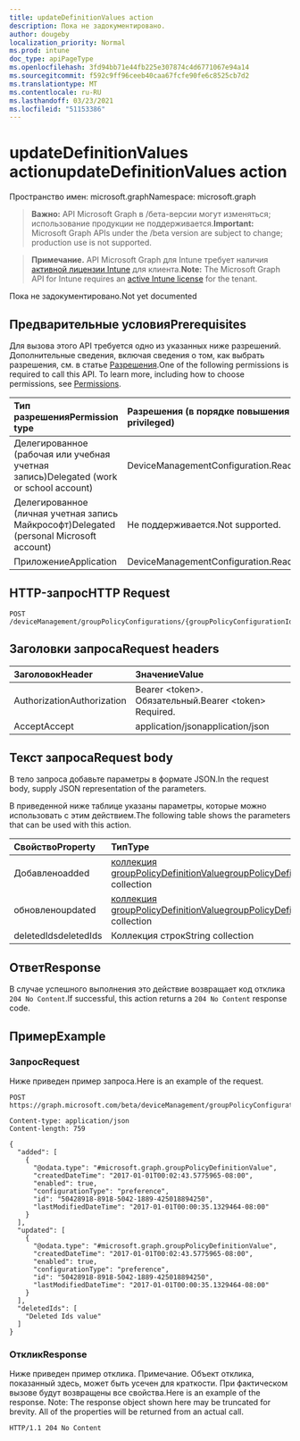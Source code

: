 ```yaml
---
title: updateDefinitionValues action
description: Пока не задокументировано.
author: dougeby
localization_priority: Normal
ms.prod: intune
doc_type: apiPageType
ms.openlocfilehash: 3fd94bb71e44fb225e307874c4d6771067e94a14
ms.sourcegitcommit: f592c9ff96ceeb40caa67fcfe90fe6c8525cb7d2
ms.translationtype: MT
ms.contentlocale: ru-RU
ms.lasthandoff: 03/23/2021
ms.locfileid: "51153386"
---
```

# <a name="updatedefinitionvalues-action"></a><span data-ttu-id="96d01-103">updateDefinitionValues action</span><span class="sxs-lookup"><span data-stu-id="96d01-103">updateDefinitionValues action</span></span>

<span data-ttu-id="96d01-104">Пространство имен: microsoft.graph</span><span class="sxs-lookup"><span data-stu-id="96d01-104">Namespace: microsoft.graph</span></span>

> <span data-ttu-id="96d01-105">**Важно:** API Microsoft Graph в /бета-версии могут изменяться; использование продукции не поддерживается.</span><span class="sxs-lookup"><span data-stu-id="96d01-105">**Important:** Microsoft Graph APIs under the /beta version are subject to change; production use is not supported.</span></span>

> <span data-ttu-id="96d01-106">**Примечание.** API Microsoft Graph для Intune требует наличия [активной лицензии Intune](https://go.microsoft.com/fwlink/?linkid=839381) для клиента.</span><span class="sxs-lookup"><span data-stu-id="96d01-106">**Note:** The Microsoft Graph API for Intune requires an [active Intune license](https://go.microsoft.com/fwlink/?linkid=839381) for the tenant.</span></span>

<span data-ttu-id="96d01-107">Пока не задокументировано.</span><span class="sxs-lookup"><span data-stu-id="96d01-107">Not yet documented</span></span>

## <a name="prerequisites"></a><span data-ttu-id="96d01-108">Предварительные условия</span><span class="sxs-lookup"><span data-stu-id="96d01-108">Prerequisites</span></span>
<span data-ttu-id="96d01-p101">Для вызова этого API требуется одно из указанных ниже разрешений. Дополнительные сведения, включая сведения о том, как выбрать разрешения, см. в статье [Разрешения](/graph/permissions-reference).</span><span class="sxs-lookup"><span data-stu-id="96d01-p101">One of the following permissions is required to call this API. To learn more, including how to choose permissions, see [Permissions](/graph/permissions-reference).</span></span>

|<span data-ttu-id="96d01-111">Тип разрешения</span><span class="sxs-lookup"><span data-stu-id="96d01-111">Permission type</span></span>|<span data-ttu-id="96d01-112">Разрешения (в порядке повышения привилегий)</span><span class="sxs-lookup"><span data-stu-id="96d01-112">Permissions (from least to most privileged)</span></span>|
|:---|:---|
|<span data-ttu-id="96d01-113">Делегированное (рабочая или учебная учетная запись)</span><span class="sxs-lookup"><span data-stu-id="96d01-113">Delegated (work or school account)</span></span>|<span data-ttu-id="96d01-114">DeviceManagementConfiguration.ReadWrite.All</span><span class="sxs-lookup"><span data-stu-id="96d01-114">DeviceManagementConfiguration.ReadWrite.All</span></span>|
|<span data-ttu-id="96d01-115">Делегированное (личная учетная запись Майкрософт)</span><span class="sxs-lookup"><span data-stu-id="96d01-115">Delegated (personal Microsoft account)</span></span>|<span data-ttu-id="96d01-116">Не поддерживается.</span><span class="sxs-lookup"><span data-stu-id="96d01-116">Not supported.</span></span>|
|<span data-ttu-id="96d01-117">Приложение</span><span class="sxs-lookup"><span data-stu-id="96d01-117">Application</span></span>|<span data-ttu-id="96d01-118">DeviceManagementConfiguration.ReadWrite.All</span><span class="sxs-lookup"><span data-stu-id="96d01-118">DeviceManagementConfiguration.ReadWrite.All</span></span>|

## <a name="http-request"></a><span data-ttu-id="96d01-119">HTTP-запрос</span><span class="sxs-lookup"><span data-stu-id="96d01-119">HTTP Request</span></span>
<!-- {
  "blockType": "ignored"
}
-->
``` http
POST /deviceManagement/groupPolicyConfigurations/{groupPolicyConfigurationId}/updateDefinitionValues
```

## <a name="request-headers"></a><span data-ttu-id="96d01-120">Заголовки запроса</span><span class="sxs-lookup"><span data-stu-id="96d01-120">Request headers</span></span>
|<span data-ttu-id="96d01-121">Заголовок</span><span class="sxs-lookup"><span data-stu-id="96d01-121">Header</span></span>|<span data-ttu-id="96d01-122">Значение</span><span class="sxs-lookup"><span data-stu-id="96d01-122">Value</span></span>|
|:---|:---|
|<span data-ttu-id="96d01-123">Authorization</span><span class="sxs-lookup"><span data-stu-id="96d01-123">Authorization</span></span>|<span data-ttu-id="96d01-124">Bearer &lt;token&gt;. Обязательный.</span><span class="sxs-lookup"><span data-stu-id="96d01-124">Bearer &lt;token&gt; Required.</span></span>|
|<span data-ttu-id="96d01-125">Accept</span><span class="sxs-lookup"><span data-stu-id="96d01-125">Accept</span></span>|<span data-ttu-id="96d01-126">application/json</span><span class="sxs-lookup"><span data-stu-id="96d01-126">application/json</span></span>|

## <a name="request-body"></a><span data-ttu-id="96d01-127">Текст запроса</span><span class="sxs-lookup"><span data-stu-id="96d01-127">Request body</span></span>
<span data-ttu-id="96d01-128">В тело запроса добавьте параметры в формате JSON.</span><span class="sxs-lookup"><span data-stu-id="96d01-128">In the request body, supply JSON representation of the parameters.</span></span>

<span data-ttu-id="96d01-129">В приведенной ниже таблице указаны параметры, которые можно использовать с этим действием.</span><span class="sxs-lookup"><span data-stu-id="96d01-129">The following table shows the parameters that can be used with this action.</span></span>

|<span data-ttu-id="96d01-130">Свойство</span><span class="sxs-lookup"><span data-stu-id="96d01-130">Property</span></span>|<span data-ttu-id="96d01-131">Тип</span><span class="sxs-lookup"><span data-stu-id="96d01-131">Type</span></span>|<span data-ttu-id="96d01-132">Описание</span><span class="sxs-lookup"><span data-stu-id="96d01-132">Description</span></span>|
|:---|:---|:---|
|<span data-ttu-id="96d01-133">Добавлено</span><span class="sxs-lookup"><span data-stu-id="96d01-133">added</span></span>|<span data-ttu-id="96d01-134">[коллекция groupPolicyDefinitionValue](../resources/intune-grouppolicy-grouppolicydefinitionvalue.md)</span><span class="sxs-lookup"><span data-stu-id="96d01-134">[groupPolicyDefinitionValue](../resources/intune-grouppolicy-grouppolicydefinitionvalue.md) collection</span></span>|<span data-ttu-id="96d01-135">Пока не задокументировано.</span><span class="sxs-lookup"><span data-stu-id="96d01-135">Not yet documented</span></span>|
|<span data-ttu-id="96d01-136">обновлено</span><span class="sxs-lookup"><span data-stu-id="96d01-136">updated</span></span>|<span data-ttu-id="96d01-137">[коллекция groupPolicyDefinitionValue](../resources/intune-grouppolicy-grouppolicydefinitionvalue.md)</span><span class="sxs-lookup"><span data-stu-id="96d01-137">[groupPolicyDefinitionValue](../resources/intune-grouppolicy-grouppolicydefinitionvalue.md) collection</span></span>|<span data-ttu-id="96d01-138">Пока не задокументировано.</span><span class="sxs-lookup"><span data-stu-id="96d01-138">Not yet documented</span></span>|
|<span data-ttu-id="96d01-139">deletedIds</span><span class="sxs-lookup"><span data-stu-id="96d01-139">deletedIds</span></span>|<span data-ttu-id="96d01-140">Коллекция строк</span><span class="sxs-lookup"><span data-stu-id="96d01-140">String collection</span></span>|<span data-ttu-id="96d01-141">Н/Д</span><span class="sxs-lookup"><span data-stu-id="96d01-141">Not yet documented</span></span>|



## <a name="response"></a><span data-ttu-id="96d01-142">Ответ</span><span class="sxs-lookup"><span data-stu-id="96d01-142">Response</span></span>
<span data-ttu-id="96d01-143">В случае успешного выполнения это действие возвращает код отклика `204 No Content`.</span><span class="sxs-lookup"><span data-stu-id="96d01-143">If successful, this action returns a `204 No Content` response code.</span></span>

## <a name="example"></a><span data-ttu-id="96d01-144">Пример</span><span class="sxs-lookup"><span data-stu-id="96d01-144">Example</span></span>

### <a name="request"></a><span data-ttu-id="96d01-145">Запрос</span><span class="sxs-lookup"><span data-stu-id="96d01-145">Request</span></span>
<span data-ttu-id="96d01-146">Ниже приведен пример запроса.</span><span class="sxs-lookup"><span data-stu-id="96d01-146">Here is an example of the request.</span></span>
``` http
POST https://graph.microsoft.com/beta/deviceManagement/groupPolicyConfigurations/{groupPolicyConfigurationId}/updateDefinitionValues

Content-type: application/json
Content-length: 759

{
  "added": [
    {
      "@odata.type": "#microsoft.graph.groupPolicyDefinitionValue",
      "createdDateTime": "2017-01-01T00:02:43.5775965-08:00",
      "enabled": true,
      "configurationType": "preference",
      "id": "50428918-8918-5042-1889-425018894250",
      "lastModifiedDateTime": "2017-01-01T00:00:35.1329464-08:00"
    }
  ],
  "updated": [
    {
      "@odata.type": "#microsoft.graph.groupPolicyDefinitionValue",
      "createdDateTime": "2017-01-01T00:02:43.5775965-08:00",
      "enabled": true,
      "configurationType": "preference",
      "id": "50428918-8918-5042-1889-425018894250",
      "lastModifiedDateTime": "2017-01-01T00:00:35.1329464-08:00"
    }
  ],
  "deletedIds": [
    "Deleted Ids value"
  ]
}
```

### <a name="response"></a><span data-ttu-id="96d01-147">Отклик</span><span class="sxs-lookup"><span data-stu-id="96d01-147">Response</span></span>
<span data-ttu-id="96d01-p102">Ниже приведен пример отклика. Примечание. Объект отклика, показанный здесь, может быть усечен для краткости. При фактическом вызове будут возвращены все свойства.</span><span class="sxs-lookup"><span data-stu-id="96d01-p102">Here is an example of the response. Note: The response object shown here may be truncated for brevity. All of the properties will be returned from an actual call.</span></span>
``` http
HTTP/1.1 204 No Content
```




